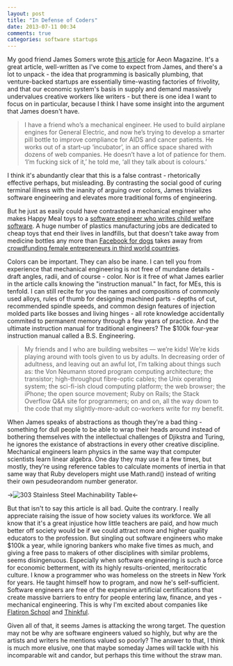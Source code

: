 ```yaml
---
layout: post
title: "In Defense of Coders"
date: 2013-07-11 00:34
comments: true
categories: software startups
---
```


My good friend James Somers wrote [this article](http://www.aeonmagazine.com/living-together/james-somers-web-developer-money/) for Aeon Magazine. It's a great article, well-written as I've come to expect from James, and there's a lot to unpack - the idea that programming is basically plumbing, that venture-backed startups are essentially time-wasting factories of frivolity, and that our economic system's basis in supply and demand massively undervalues creative workers like writers - but there is one idea I want to focus on in particular, because I think I have some insight into the argument that James doesn't have.

> I have a friend who’s a mechanical engineer. He used to build airplane engines for General Electric, and now he’s trying to develop a smarter pill bottle to improve compliance for AIDS and cancer patients. He works out of a start-up ‘incubator’, in an office space shared with dozens of web companies. He doesn’t have a lot of patience for them. ‘I’m fucking sick of it,’ he told me, ‘all they talk about is colours.’

I think it's abundantly clear that this is a false contrast - rhetorically effective perhaps, but misleading. By contrasting the social good of curing terminal illness with the inanity of arguing over colors, James trivializes software engineering and elevates more traditional forms of engineering.

But he just as easily could have contrasted a mechanical engineer who makes Happy Meal toys to a [software engineer who writes child welfare software](http://pivotallabs.com/see-your-work-product-in-its-natural-habitat/). A huge number of plastics manufacturing jobs are dedicated to cheap toys that end their lives in landfills, but that doesn't take away from medicine bottles any more than [Facebook for dogs](http://www.wheremydogsat.com/) takes away from [crowdfunding female entrepreneurs in third world countries](http://www.kiva.org).

Colors can be important. They can also be inane. I can tell you from experience that mechanical engineering is not free of mundane details - draft angles, radii, and of course - color. Nor is it free of what James earlier in the article calls knowing the "instruction manual." In fact, for MEs, this is tenfold. I can still recite for you the names and compositions of commonly used alloys, rules of thumb for designing machined parts - depths of cut, recommended spindle speeds, and common design features of injection molded parts like bosses and living hinges - all rote knowledge accidentally commited to permanent memory through a few years of practice. And the ultimate instruction manual for traditional engineers? The $100k four-year instruction manual called a B.S. Engineering.

> My friends and I who are building websites — we’re kids! We’re kids playing around with tools given to us by adults. In decreasing order of adultness, and leaving out an awful lot, I’m talking about things such as: the Von Neumann stored program computing architecture; the transistor; high-throughput fibre-optic cables; the Unix operating system; the sci-fi-ish cloud computing platform; the web browser; the iPhone; the open source movement; Ruby on Rails; the Stack Overflow Q&A site for programmers; on and on, all the way down to the code that my slightly-more-adult co-workers write for my benefit.

When James speaks of abstractions as though they're a bad thing - something for dull people to be able to wrap their heads around instead of bothering themselves with the intellectual challenges of Djikstra and Turing, he ignores the existance of abstractions in every other creative discipline. Mechanical engineers learn physics in the same way that computer scientists learn linear algebra. One day they may use it a few times, but mostly, they're using reference tables to calculate moments of inertia in that same way that Ruby developers might use Math.rand() instead of writing their own pesudeorandom number generator.

->![303 Stainless Steel Machinability Table](/images/blog/303-table.jpg)<-

But that isn't to say this article is all bad. Quite the contrary. I really appreciate raising the issue of how society values its workforce. We all know that it's a great injustice how little teachers are paid, and how much better off society would be if we could attract more and higher quality educators to the profession. But singling out software engineers who make $100k a year, while ignoring bankers who make five times as much, and giving a free pass to makers of other disciplines with similar problems, seems disingenuous. Especially when software engineering is such a force for economic betterment, with its highly results-oriented, meritocratic culture. I know a programmer who was homeless on the streets in New York for years. He taught himself how to program, and now he's self-sufficient. Software engineers are free of the expensive artificial certifications that create massive barriers to entry for people entering law, finance, and yes - mechanical engineering. This is why I'm excited about companies like [Flatiron School](http://www.flatironschool.com) and [Thinkful](http://www.thinkful.com).

Given all of that, it seems James is attacking the wrong target. The question may not be why are software engineers valued so highly, but why are the artists and writers he mentions valued so poorly? The answer to that, I think is much more elusive, one that maybe someday James will tackle with his incomparable wit and candor, but perhaps this time without the straw man.
